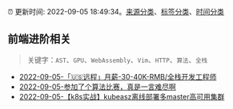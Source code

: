 :alarm_clock: 更新时间: 2022-09-05 18:49:34。[来源分类](../README.md)、[标签分类](../TAGS.md)、[时间分类](../TIMELINE.md)

## 前端进阶相关


> 关键字：`AST`、`GPU`、`WebAssembly`、`Vim`、`HTTP`、`算法`、`全栈`



- [2022-09-05-「🇺🇸远程」月薪-30-40K-RMB/全栈开发工程师](https://www.v2ex.com/t/877916) 
- [2022-09-05-参加了个算法比赛，真是一言难尽啊](https://toutiao.io/k/3mxn8wi) 
- [2022-09-05-【k8s实战】kubeasz离线部署多master高可用集群](https://toutiao.io/k/1wumpw1) 